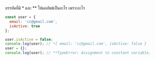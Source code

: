 บรรทัดที่มี * และ ** ให้ผลลัพธ์เป็นอะไร เพราะอะไร

```js
const user = {
  email: 'cc@gmail.com',
  isActive: true
};

user.isActive = false;
console.log(user); // *{ email: 'cc@gmail.com', isActive: false }
user = {};
console.log(user); // **TypeError: Assignment to constant variable.


```
